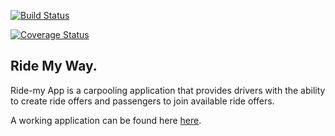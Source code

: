[![Build Status](https://travis-ci.org/huxaiphaer/ride-my-way-5.svg?branch=develop)](https://travis-ci.org/huxaiphaer/ride-my-way-5)

[![Coverage Status](https://coveralls.io/repos/github/huxaiphaer/ride-my-way-5/badge.svg?branch=develop)](https://coveralls.io/github/huxaiphaer/ride-my-way-5?branch=develop)

## Ride My Way.
Ride-my App is a carpooling application that provides drivers with the ability to create ride offers and passengers to join available ride offers.

A working application can be found here [here](https://ride-my-way-react-huxy.herokuapp.com/).

